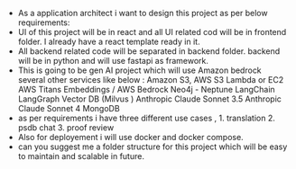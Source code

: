 + As a application architect i want to design this project as per below requirements:
+ UI of this project will be in react and all UI related cod will be in frontend folder. I already have a react template ready in it.
+ All backend related code will be separated in backend folder. backend will be in python and will use fastapi as framework.
+ This is going to be gen AI project which will use Amazon bedrock several other services like below : 
Amazon S3, AWS S3
Lambda or EC2
AWS Titans Embeddings / AWS Bedrock
Neo4j - Neptune
LangChain
LangGraph
Vector DB (Milvus )
Anthropic Claude Sonnet 3.5
Anthropic Claude Sonnet 4
MongoDB
+ as per requirements i have three different use cases , 1. translation 2. psdb chat 3. proof review
+ Also for deployement i will use docker and docker compose.
+ can you suggest me a folder structure for this project which will be easy to maintain and scalable in future.